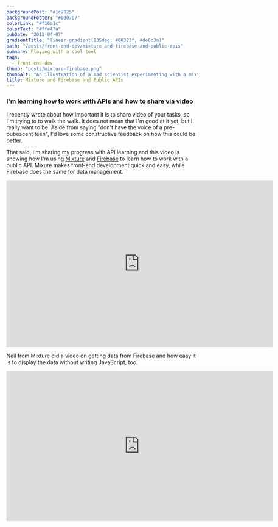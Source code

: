 ```yaml
---
backgroundPost: "#1c2025"
backgroundFooter: "#0d0707"
colorLink: "#f16a1c"
colorText: "#ffe47a"
pubDate: "2013-04-07"
gradientTitle: "linear-gradient(135deg, #60323f, #de6c3a)"
path: "/posts/front-end-dev/mixture-and-firebase-and-public-apis"
summary: Playing with a cool tool
tags:
  - front-end-dev
thumb: "posts/mixture-firebase.png"
thumbAlt: "An illustration of a mad scientist experimenting with a mixture of fire and various chemicals, in the style of a sci-fi movie poster, viewed from a side-facing perspective --v 5 --ar 3:2"
title: Mixture and Firebase and Public APIs
---
```


### I'm learning how to work with APIs and how to share via video

I recently wrote about how important it is to share video of your tasks, so I'm trying to to walk the walk. It does not mean that I'm good at it yet, but I really want to be. Aside from saying "don't have the voice of a pre-pubescent teen", I'd love some constructive feedback on how this could be better.

That said, I'm sharing my progress with API learning and this video is showing how I'm using [Mixture](https://mixture.io) and [Firebase](http://firebase.io) to learn how to work with a public API. Mixure makes front-end development quick and easy, while Firebase does the same for data management.

<div class="video-wrapper"><iframe allowfullscreen="" class="fitvid" frameborder="0" height="438" mozallowfullscreen="" src="https://player.vimeo.com/video/63539963" webkitallowfullscreen="" width="700"></iframe></div>

Neil from Mixture did a video on getting data from Firebase and how easy it is to display the data without writing JavaScript, too.

<div class="video-wrapper"><iframe allowfullscreen="" class="fitvid" frameborder="0" height="394" src="https://www.youtube.com/embed/RpEdeQapjjk" width="700"></iframe></div>
